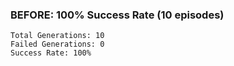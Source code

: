 ### BEFORE: 100% Success Rate (10 episodes)

```
Total Generations: 10
Failed Generations: 0
Success Rate: 100%
```
